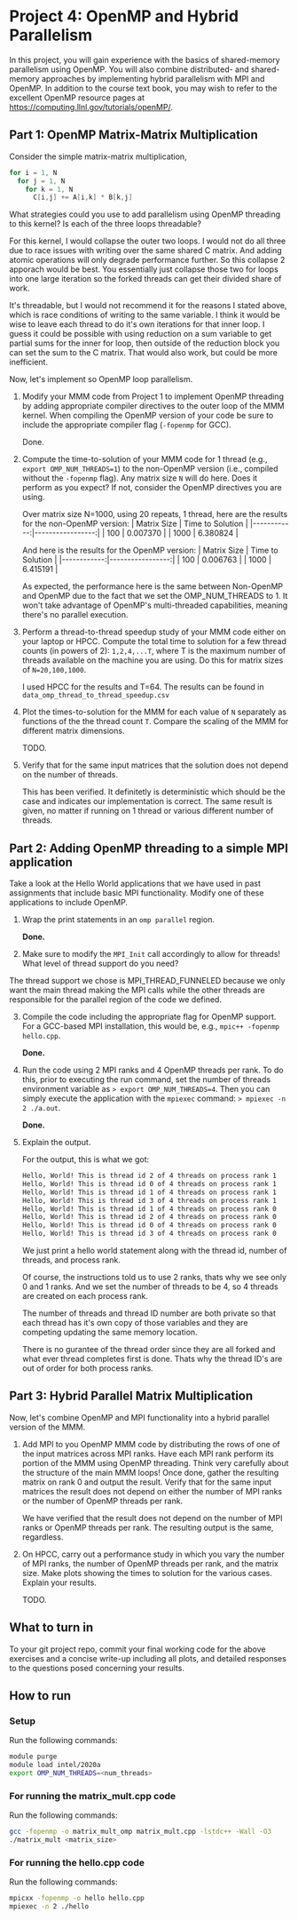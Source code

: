 # Project 4: OpenMP and Hybrid Parallelism 

In this project, you will gain experience with the basics of shared-memory parallelism using OpenMP. 
You will also combine distributed- and shared-memory approaches by implementing hybrid parallelism with MPI and OpenMP. 
In addition to the course text book, you may wish to refer to the excellent OpenMP resource pages at <https://computing.llnl.gov/tutorials/openMP/>.

## Part 1: OpenMP Matrix-Matrix Multiplication

Consider the simple matrix-matrix multiplication,

```C
for i = 1, N
  for j = 1, N
    for k = 1, N
      C[i,j] += A[i,k] * B[k,j]
```

What strategies could you use to add parallelism using OpenMP threading to this kernel? Is each of the three loops threadable?

For this kernel, I would collapse the outer two loops. I would not do all three due to race issues with writing over the same shared C matrix. And adding atomic operations will only degrade performance further. So this collapse 2 apporach would be best. You essentially just collapse those two for loops into one large iteration so the forked threads can get their divided share of work.

It's threadable, but I would not recommend it for the reasons I stated above, which is race conditions of writing to the same variable. I think it would be wise to leave each thread to do it's own iterations for that inner loop. I guess it could be possible with using reduction on a sum variable to get partial sums for the inner for loop, then outside of the reduction block you can set the sum to the C matrix. That would also work, but could be more inefficient.

Now, let's implement so OpenMP loop parallelism.

1. Modify your MMM code from Project 1 to implement OpenMP threading by adding appropriate compiler directives to the outer loop of the MMM kernel. When compiling the OpenMP version of your code be sure to include the appropriate compiler flag (`-fopenmp` for GCC).

    Done.

2. Compute the time-to-solution of your MMM code for 1 thread (e.g., `export OMP_NUM_THREADS=1`) to the non-OpenMP version (i.e., compiled without the `-fopenmp` flag). Any matrix size `N` will do here. Does it perform as you expect? If not, consider the OpenMP directives you are using.

    Over matrix size N=1000, using 20 repeats, 1 thread, here are the results for the non-OpenMP version:
    | Matrix Size | Time to Solution |
    |------------:|-----------------:|
    |         100 |         0.007370 |
    |        1000 |         6.380824 |

    And here is the results for the OpenMP version:
    | Matrix Size | Time to Solution |
    |------------:|-----------------:|
    |         100 |         0.006763 |
    |        1000 |         6.415191 |

    As expected, the performance here is the same between Non-OpenMP and OpenMP due to the fact that we set the OMP_NUM_THREADS to 1. It won't take advantage of OpenMP's multi-threaded capabilities, meaning there's no parallel execution.

3. Perform a thread-to-thread speedup study of your MMM code either on your laptop or HPCC. Compute the total time to solution for a few thread counts (in powers of 2): `1,2,4,...T`, where T is the maximum number of threads available on the machine you are using. Do this for matrix sizes of `N=20,100,1000`.

    I used HPCC for the results and T=64. The results can be found in `data_omp_thread_to_thread_speedup.csv`

4. Plot the times-to-solution for the MMM for each value of `N` separately as functions of the the thread count `T`. Compare the scaling of the MMM for different matrix dimensions.

    TODO.

5. Verify that for the same input matrices that the solution does not depend on the number of threads.

    This has been verified. It definitetly is deterministic which should be the case and indicates our implementation is correct. The same result is given, no matter if running on 1 thread or various different number of threads.

## Part 2: Adding OpenMP threading to a simple MPI application

Take a look at the Hello World applications that we have used in past assignments that include basic MPI functionality. Modify one of these applications to include OpenMP.

1. Wrap the print statements in an `omp parallel` region.

    **Done.**

2. Make sure to modify the `MPI_Init` call accordingly to allow for threads! What level of thread support do you need?

The thread support we chose is MPI_THREAD_FUNNELED because we only want the main thread making the MPI calls while the other threads are responsible for the parallel region of the code we defined.

3. Compile the code including the appropriate flag for OpenMP support. For a GCC-based MPI installation, this would be, e.g., `mpic++ -fopenmp hello.cpp`.

    **Done.**

4. Run the code using 2 MPI ranks and 4 OpenMP threads per rank. To do this, prior to executing the run command, set the number of threads environment variable as `> export OMP_NUM_THREADS=4`. Then you can simply execute the application with the `mpiexec` command: `> mpiexec -n 2 ./a.out`.

    **Done.**

5. Explain the output.

    For the output, this is what we got:

    ```bash
    Hello, World! This is thread id 2 of 4 threads on process rank 1
    Hello, World! This is thread id 0 of 4 threads on process rank 1
    Hello, World! This is thread id 1 of 4 threads on process rank 1
    Hello, World! This is thread id 3 of 4 threads on process rank 1
    Hello, World! This is thread id 1 of 4 threads on process rank 0
    Hello, World! This is thread id 2 of 4 threads on process rank 0
    Hello, World! This is thread id 0 of 4 threads on process rank 0
    Hello, World! This is thread id 3 of 4 threads on process rank 0
    ```

    We just print a hello world statement along with the thread id, number of threads, and process rank.

    Of course, the instructions told us to use 2 ranks, thats why we see only 0 and 1 ranks. And we set the number of threads to be 4, so 4 threads are created on each process rank.

    The number of threads and thread ID number are both private so that each thread has it's own copy of those variables and they are competing updating the same memory location.

    There is no gurantee of the thread order since they are all forked and what ever thread completes first is done. Thats why the thread ID's are out of order for both process ranks.

## Part 3: Hybrid Parallel Matrix Multiplication

Now, let's combine OpenMP and MPI functionality into a hybrid parallel version of the MMM.

1. Add MPI to  you OpenMP MMM code by distributing the rows of one of the input matrices across MPI ranks. Have each MPI rank perform its portion of the MMM using OpenMP threading. Think very carefully about the structure of the main MMM loops! Once done, gather the resulting matrix on rank 0 and output the result. Verify that for the same input matrices the result does not depend on either the number of MPI ranks or the number of OpenMP threads per rank.

   We have verified that the result does not depend on the number of MPI ranks or OpenMP threads per rank. The resulting output is the same, regardless.

2. On HPCC, carry out a performance study in which you vary the number of MPI ranks, the number of OpenMP threads per rank, and the matrix size. Make plots showing the times to solution for the various cases. Explain your results.

    TODO.

## What to turn in

To your git project repo, commit your final working code for the above exercises and a concise write-up including all plots, and detailed responses to the questions posed concerning your results.

## How to run

### Setup

Run the following commands:

```bash
module purge
module load intel/2020a
export OMP_NUM_THREADS=<num_threads>
```

### For running the matrix_mult.cpp code

Run the following commands:

```bash
gcc -fopenmp -o matrix_mult_omp matrix_mult.cpp -lstdc++ -Wall -O3
./matrix_mult <matrix_size>
```

### For running the hello.cpp code

Run the following commands:

```bash
mpicxx -fopenmp -o hello hello.cpp
mpiexec -n 2 ./hello
```
